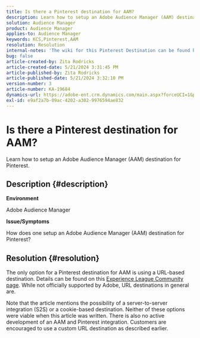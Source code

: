 ```yaml
---
title: Is there a Pinterest destination for AAM?
description: Learn how to setup an Adobe Audience Manager (AAM) destination for Pinterest.
solution: Audience Manager
product: Audience Manager
applies-to: Audience Manager
keywords: KCS,Pinterest,AAM
resolution: Resolution
internal-notes: 'The wiki for this Pinterest Destination can be found here: https://wiki.corp.adobe.com/display/MCPI/Pinterest+-+AAM+Destination+-+IN+DEVELOPMENT'
bug: false
article-created-by: Zita Rodricks
article-created-date: 5/21/2024 3:31:45 PM
article-published-by: Zita Rodricks
article-published-date: 5/21/2024 3:32:10 PM
version-number: 3
article-number: KA-19684
dynamics-url: https://adobe-ent.crm.dynamics.com/main.aspx?forceUCI=1&pagetype=entityrecord&etn=knowledgearticle&id=0118e237-8717-ef11-9f89-6045bd06eea5
exl-id: e9af2a7b-09ac-4202-a302-9976594ae832
---
```

# Is there a Pinterest destination for AAM?


Learn how to setup an Adobe Audience Manager (AAM) destination for Pinterest.

## Description {#description}


<b>Environment</b>

Adobe Audience Manager

<b>Issue/Symptoms</b>

How does one setup an Adobe Audience Manager (AAM) destination for Pinterest?


## Resolution {#resolution}


The only option for a Pinterest destination for AAM is using a URL-based destination. Details can be found on this [Experience League Community page](https://experienceleaguecommunities.adobe.com/t5/adobe-audience-manager-questions/pinterest-destination/td-p/434687). While not officially supported by Adobe, URL destinations in general are.

Note that the article mentions the possibility of a server-to-server integration (S2S) or a cookie-based destination. Neither of these options were viable when this article was written. There is also no active development of an AAM and Pinterest integration. Customers are encouraged to use a custom URL destination as described earlier.
